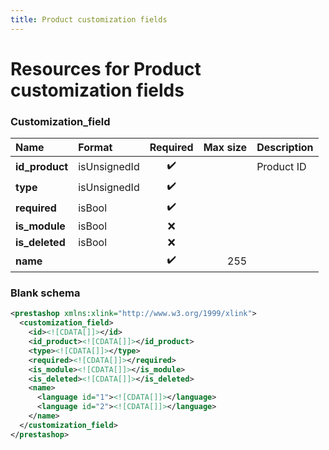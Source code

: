 ```yaml
---
title: Product customization fields
---
```


# Resources for Product customization fields

### Customization_field

|      Name      |    Format    | Required | Max size | Description |
| :------------- | :----------- | :------: | -------: | :---------- |
| **id_product** | isUnsignedId | ✔️       |          | Product ID  |
| **type**       | isUnsignedId | ✔️       |          |             |
| **required**   | isBool       | ✔️       |          |             |
| **is_module**  | isBool       | ❌        |          |             |
| **is_deleted** | isBool       | ❌        |          |             |
| **name**       |              | ✔️       | 255      |             |


### Blank schema

```xml
<prestashop xmlns:xlink="http://www.w3.org/1999/xlink">
  <customization_field>
    <id><![CDATA[]]></id>
    <id_product><![CDATA[]]></id_product>
    <type><![CDATA[]]></type>
    <required><![CDATA[]]></required>
    <is_module><![CDATA[]]></is_module>
    <is_deleted><![CDATA[]]></is_deleted>
    <name>
      <language id="1"><![CDATA[]]></language>
      <language id="2"><![CDATA[]]></language>
    </name>
  </customization_field>
</prestashop>
```


